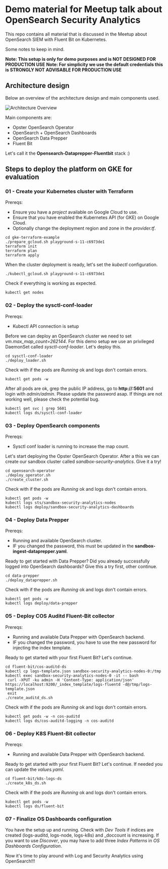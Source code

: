 # Demo material for Meetup talk about OpenSearch Security Analytics

This repo contains all material that is discussed in the Meetup about OpenSearch SIEM with Fluent Bit on Kubernetes.

Some notes to keep in mind.

**Note: This setup is only for demo purposes and is NOT DESIGNED FOR PRODUCTION USE**
**Note: For simplicity we use the default credentials this is STRONGLY NOT ADVISABLE FOR PRODUCTION USE**

## Architecture design

Below an overview of the architecture design and main components used.

<img src="https://raw.githubusercontent.com/avwsolutions/opensearch-security-analytics-material/architecture-opensearch-dataprepper-fluentbit-stack.png" alt="Architecture Overview">

Main components are:
- Opster OpenSearch Operator
- OpenSearch + OpenSearch Dashboards
- OpenSearch Data Prepper
- Fluent Bit

Let's call it the **Opensearch-Dataprepper-Fluentbit** stack :)

## Steps to deploy the platform on GKE for evaluation

### 01 - Create your Kubernetes cluster with Terraform

Prereqs:
- Ensure you have a *project* available on Google Cloud to use.
- Ensure that you have enabled the Kubernetes API (for GKE) on Google Cloud.
- Optionally change the deployment region and zone in the *provider.tf*.

```
cd gke-terraform-example
./prepare_gcloud.sh playground-s-11-c6973de1
terraform init
terraform plan
terraform apply
```

When the cluster deployment is ready, let's set the *kubectl* configuration.

```
./kubectl_gcloud.sh playground-s-11-c6973de1
```

Check if everything is working as expected.

```
kubectl get nodes
```

### 02 - Deploy the sysctl-conf-loader

Prereqs:
- Kubectl API connection is setup

Before we can deploy an OpenSearch cluster we need to set *vm.max_map_count=262144*.  For this demo setup we use an privileged DaemonSet called *sysctl-conf-loader*.  Let's deploy this.

```
cd sysctl-conf-loader
./deploy_loader.sh
```

Check with if the pods are *Running* ok  and logs don't contain errors.

```
kubectl get pods -w
```

After all pods  are ok, grep the public IP address, go to **http://<public-ip>:5601** and login with *admin/admin*. Please update the password asap. If things are not working well, please check the potential bug.

```
kubectl get svc | grep 5601
kubectl logs ds/sysctl-conf-loader
```

### 03 - Deploy OpenSearch components

Prereqs:
- Sysctl conf loader is running to increase the map count.

Let's start deploying the Opster OpenSearch Operator. After a this we can create our sandbox cluster called *sandbox-security-analytics*.
Give it a try!

```
cd opensearch-operator
./deploy_operator.sh
./create_cluster.sh
```

Check with if the pods are *Running* ok and logs don't contain errors.

```
kubectl get pods -w
kubectl logs sts/sandbox-security-analytics-nodes
kubectl logs deploy/sandbox-security-analytics-dashboards
```

### 04 - Deploy Data Prepper

Prereqs:
- Running and available OpenSearch cluster.
- IF you changed the password, this must be updated in the **sandbox-ingest-dataprepper.yaml**.

Ready to get started with Data Prepper? Did you already successfully logged into OpenSearch dashboards? Give this a try first, other continue.

```
cd data-prepper
./deploy_dataprepper.sh
```

Check with if the pods are *Running* ok and logs don't contain errors.

```
kubectl get pods -w
kubectl logs deploy/data-prepper
```

### 05 - Deploy COS Auditd Fluent-Bit collector

Prereqs:
- Running and available Data Prepper with OpenSearch backend.
- IF you changed the password, you have to use the new password for injecting the index template.

Ready to get started with your first Fluent Bit? Let's continue.

```
cd fluent-bit/cos-auditd-ds
kubectl cp logs-template.json sandbox-security-analytics-nodes-0:/tmp
kubectl exec sandbox-security-analytics-nodes-0 -it -- bash
 curl -XPUT -ku admin -H 'Content-Type: application/json' https://localhost:9200/_index_template/logs-fluentd -d@/tmp/logs-template.json
 exit
./create_auditd_ds.sh
```

Check with if the pods are *Running* ok and logs don't contain errors.

```
kubectl get pods -w -n cos-auditd
kubectl logs ds/cos-auditd-logging -n cos-auditd
```

### 06 - Deploy K8S Fluent-Bit collector

Prereqs:
- Running and available Data Prepper with OpenSearch backend.

Ready to get started with your first Fluent Bit? Let's continue. If  needed you can update the *values.yaml*.

```
cd fluent-bit/k8s-logs-ds
./create_k8s_ds.sh
```

Check with if the pods are *Running* ok and logs don't contain errors.

```
kubectl get pods -w
kubectl logs ds/fluent-bit
```

### 07 - Finalize OS Dashboards configuration

You have the setup up and running. Check with *Dev Tools* if indices are created (logs-auditd, logs-node, logs-k8s) and _doccount is increasing.
If you want to use *Discover*, you may have to add three *Index Patterns* in *OS Dashboards Configuration*.

Now it's time to play around with Log and Security Analytics using OpenSearch!!!
